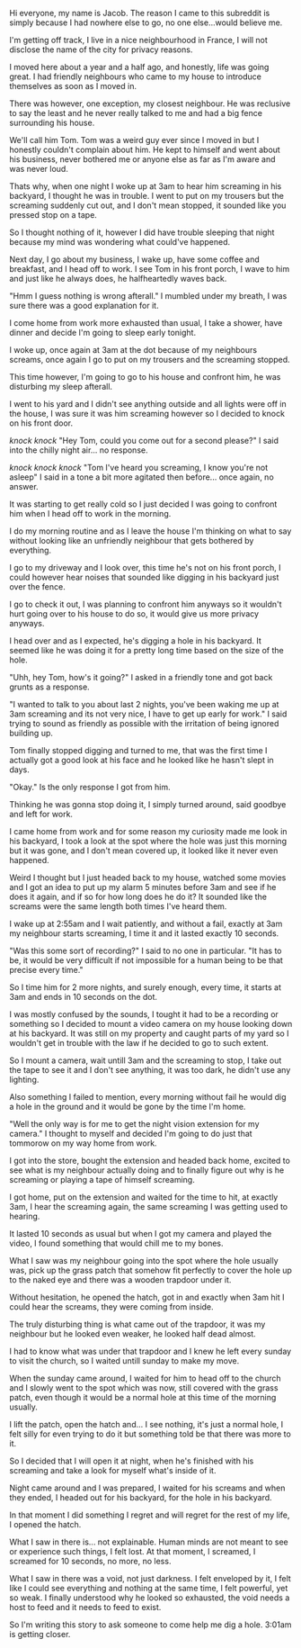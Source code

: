 Hi everyone, my name is Jacob. The reason I came to this subreddit is simply because I had nowhere else to go, no one else...would believe me. 

I'm getting off track, I live in a nice neighbourhood in France, I will not disclose the name of the city for privacy reasons. 

I moved here about a year and a half ago, and honestly, life was going great. I had friendly neighbours who came to my house to introduce themselves as soon as I moved in. 

There was however, one exception, my closest neighbour. He was reclusive to say the least and he never really talked to me and had a big fence surrounding his house. 

We'll call him Tom. Tom was a weird guy ever since I moved in but I honestly couldn't complain about him. He kept to himself and went about his business, never bothered me or anyone else as far as I'm aware and was never loud. 

Thats why, when one night I woke up at 3am to hear him screaming in his backyard, I thought he was in trouble. I went to put on my trousers but the screaming suddenly cut out, and I don't mean stopped, it sounded like you pressed stop on a tape. 

So I thought nothing of it, however I did have trouble sleeping that night because my mind was wondering what could've happened. 

Next day, I go about my business, I wake up, have some coffee and breakfast, and I head off to work. I see Tom in his front porch, I wave to him and just like he always does, he halfheartedly waves back. 

"Hmm I guess nothing is wrong afterall." I mumbled under my breath, I was sure there was a good explanation for it. 

I come home from work more exhausted than usual, I take a shower, have dinner and decide I'm going to sleep early tonight. 

I woke up, once again at 3am at the dot because of my neighbours screams, once again I go to put on my trousers and the screaming stopped. 

This time however, I'm going to go to his house and confront him, he was disturbing my sleep afterall. 

I went to his yard and I didn't see anything outside and all lights were off in the house, I was sure it was him screaming however so I decided to knock on his front door. 

*knock knock* "Hey Tom, could you come out for a second please?" I said into the chilly night air... no response. 

*knock knock knock* "Tom I've heard you screaming, I know you're not asleep" I said in a tone a bit more agitated then before... once again, no answer. 

It was starting to get really cold so I just decided I was going to confront him when I head off to work in the morning. 

I do my morning routine and as I leave the house I'm thinking on what to say without looking like an unfriendly neighbour that gets bothered by everything. 

I go to my driveway and I look over, this time he's not on his front porch, I could however hear noises that sounded like digging in his backyard just over the fence. 

I go to check it out, I was planning to confront him anyways so it wouldn't hurt going over to his house to do so, it would give us more privacy anyways. 

I head over and as I expected, he's digging a hole in his backyard. It seemed like he was doing it for a pretty long time based on the size of the hole. 

"Uhh, hey Tom, how's it going?" I asked in a friendly tone and got back grunts as a response. 

"I wanted to talk to you about last 2 nights, you've been waking me up at 3am screaming and its not very nice, I have to get up early for work." I said trying to sound as friendly as possible with the irritation of being ignored building up. 

Tom finally stopped digging and turned to me, that was the first time I actually got a good look at his face and he looked like he hasn't slept in days. 

"Okay." Is the only response I got from him. 

Thinking he was gonna stop doing it, I simply turned around, said goodbye and left for work. 

I came home from work and for some reason my curiosity made me look in his backyard, I took a look at the spot where the hole was just this morning but it was gone, and I don't mean covered up, it looked like it never even happened. 

Weird I thought but I just headed back to my house, watched some movies and I got an idea to put up my alarm 5 minutes before 3am and see if he does it again, and if so for how long does he do it? It sounded like the screams were the same length both times I've heard them. 

I wake up at 2:55am and I wait patiently, and without a fail, exactly at 3am my neighbour starts screaming, I time it and it lasted exactly 10 seconds. 

"Was this some sort of recording?" I said to no one in particular. "It has to be, it would be very difficult if not impossible for a human being to be that precise every time." 

So I time him for 2 more nights, and surely enough, every time, it starts at 3am and ends in 10 seconds on the dot. 

I was mostly confused by the sounds, I tought it had to be a recording or something so I decided to mount a video camera on my house looking down at his backyard. It was still on my property and caught parts of my yard so I wouldn't get in trouble with the law if he decided to go to such extent. 

So I mount a camera, wait untill 3am and the screaming to stop, I take out the tape to see it and I don't see anything, it was too dark, he didn't use any lighting. 

Also something I failed to mention, every morning without fail he would dig a hole in the ground and it would be gone by the time I'm home. 

"Well the only way is for me to get the night vision extension for my camera." I thought to myself and decided I'm going to do just that tommorow on my way home from work. 

I got into the store, bought the extension and headed back home, excited to see what is my neighbour actually doing and to finally figure out why is he screaming or playing a tape of himself screaming. 

I got home, put on the extension and waited for the time to hit, at exactly 3am, I hear the screaming again, the same screaming I was getting used to hearing. 

It lasted 10 seconds as usual but when I got my camera and played the video, I found something that would chill me to my bones. 

What I saw was my neighbour going into the spot where the hole usually was, pick up the grass patch that somehow fit perfectly to cover the hole up to the naked eye and there was a wooden trapdoor under it. 

Without hesitation, he opened the hatch, got in and exactly when 3am hit I could hear the screams, they were coming from inside. 

The truly disturbing thing is what came out of the trapdoor, it was my neighbour but he looked even weaker, he looked half dead almost. 

I had to know what was under that trapdoor and I knew he left every sunday to visit the church, so I waited untill sunday to make my move. 

When the sunday came around, I waited for him to head off to the church and I slowly went to the spot which was now, still covered with the grass patch, even though it would be a normal hole at this time of the morning usually. 

I lift the patch, open the hatch and... I see nothing, it's just a normal hole, I felt silly for even trying to do it but something told be that there was more to it. 

So I decided that I will open it at night, when he's finished with his screaming and take a look for myself what's inside of it. 

Night came around and I was prepared, I waited for his screams and when they ended, I headed out for his backyard, for the hole in his backyard. 

In that moment I did something I regret and will regret for the rest of my life, I opened the hatch. 

What I saw in there is... not explainable. Human minds are not meant to see or experience such things, I felt lost. At that moment, I screamed, I screamed for 10 seconds, no more, no less. 

What I saw in there was a void, not just darkness. I felt enveloped by it, I felt like I could see everything and nothing at the same time, I felt powerful, yet so weak. I finally understood why he looked so exhausted, the void needs a host to feed and it needs to feed to exist. 

So I'm writing this story to ask someone to come help me  dig a hole. 3:01am is getting closer.
